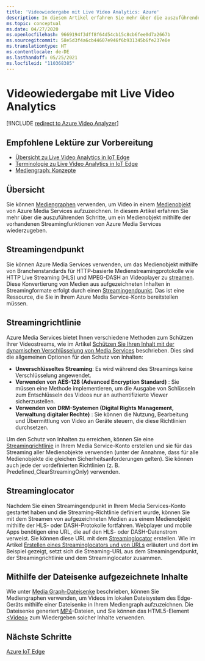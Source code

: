 ```yaml
---
title: 'Videowiedergabe mit Live Video Analytics: Azure'
description: In diesem Artikel erfahren Sie mehr über die auszuführenden Schritte, um ein Medienobjekt mithilfe der vorhandenen Streamingfunktionen von Azure Media Services wiederzugeben.
ms.topic: conceptual
ms.date: 04/27/2020
ms.openlocfilehash: 9669194f3dff8f64d54cb15c8cb6fee0d7a2667b
ms.sourcegitcommit: 58e5d3f4a6cb44607e946f6b931345b6fe237e0e
ms.translationtype: HT
ms.contentlocale: de-DE
ms.lasthandoff: 05/25/2021
ms.locfileid: "110368385"
---
```

# <a name="video-playback-with-live-video-analytics"></a>Videowiedergabe mit Live Video Analytics

[!INCLUDE [redirect to Azure Video Analyzer](./includes/redirect-video-analyzer.md)]

## <a name="suggested-pre-reading"></a>Empfohlene Lektüre zur Vorbereitung 

* [Übersicht zu Live Video Analytics in IoT Edge](overview.md)
* [Terminologie zu Live Video Analytics in IoT Edge](terminology.md)
* [Mediengraph: Konzepte](media-graph-concept.md)

## <a name="overview"></a>Übersicht  

Sie können [Mediengraphen](media-graph-concept.md) verwenden, um Video in einem [Medienobjekt](terminology.md#asset) von Azure Media Services aufzuzeichnen. In diesem Artikel erfahren Sie mehr über die auszuführenden Schritte, um ein Medienobjekt mithilfe der vorhandenen Streamingfunktionen von Azure Media Services wiederzugeben.

## <a name="streaming-endpoint"></a>Streamingendpunkt 

Sie können Azure Media Services verwenden, um das Medienobjekt mithilfe von Branchenstandards für HTTP-basierte Medienstreamingprotokolle wie HTTP Live Streaming (HLS) und MPEG-DASH an Videoplayer zu [streamen](terminology.md#streaming). Diese Konvertierung von Medien aus aufgezeichneten Inhalten in Streamingformate erfolgt durch einen [Streamingendpunkt](../latest/stream-streaming-endpoint-concept.md). Das ist eine Ressource, die Sie in Ihrem Azure Media Service-Konto bereitstellen müssen.

## <a name="streaming-policy"></a>Streamingrichtlinie 

Azure Media Services bietet Ihnen verschiedene Methoden zum Schützen Ihrer Videostreams, wie im Artikel [Schützen Sie Ihren Inhalt mit der dynamischen Verschlüsselung von Media Services](../latest/drm-content-protection-concept.md) beschrieben. Dies sind die allgemeinen Optionen für den Schutz von Inhalten:

* **Unverschlüsseltes Streaming**: Es wird während des Streamings keine Verschlüsselung angewendet.
* **Verwenden von AES-128 (Advanced Encryption Standard)** : Sie müssen eine Methode implementieren, um die Ausgabe von Schlüsseln zum Entschlüsseln des Videos nur an authentifizierte Viewer sicherzustellen.
* **Verwenden von DRM-Systemen (Digital Rights Management, Verwaltung digitaler Rechte)** : Sie können die Nutzung, Bearbeitung und Übermittlung von Video an Geräte steuern, die diese Richtlinien durchsetzen.

Um den Schutz von Inhalten zu erreichen, können Sie eine [Streamingrichtlinie](../latest/stream-streaming-policy-concept.md) in Ihrem Media Service-Konto erstellen und sie für das Streaming aller Medienobjekte verwenden (unter der Annahme, dass für alle Medienobjekte die gleichen Sicherheitsanforderungen gelten). Sie können auch jede der vordefinierten Richtlinien (z. B. Predefined_ClearStreamingOnly) verwenden.

## <a name="streaming-locator"></a>Streaminglocator  

Nachdem Sie einen Streamingendpunkt in Ihrem Media Services-Konto gestartet haben und die Streaming-Richtlinie definiert wurde, können Sie mit dem Streamen von aufgezeichneten Medien aus einem Medienobjekt mithilfe der HLS- oder DASH-Protokolle fortfahren. Webplayer und mobile Apps benötigen eine URL, die auf den HLS- oder DASH-Datenstrom verweist. Sie können diese URL mit dem [Streaminglocator](../latest/stream-streaming-locators-concept.md) erstellen. Wie im Artikel [Erstellen eines Streaminglocators und von URLs](../latest/create-streaming-locator-build-url.md) erläutert und dort im Beispiel gezeigt, setzt sich die Streaming-URL aus dem Streamingendpunkt, der Streamingrichtlinie und dem Streaminglocator zusammen.

## <a name="content-recorded-using-file-sink"></a>Mithilfe der Dateisenke aufgezeichnete Inhalte  

Wie unter [Media Graph-Dateisenke](media-graph-concept.md#file-sink) beschrieben, können Sie Mediengraphen verwenden, um Videos im lokalen Dateisystem des Edge-Geräts mithilfe einer Dateisenke in Ihrem Mediengraph aufzuzeichnen. Die Dateisenke generiert [MP4](https://developer.mozilla.org/docs/Web/Media/Formats/Containers#MP4)-Dateien, und Sie können das HTML5-Element [&lt;Video&gt;](https://developer.mozilla.org/docs/Web/HTML/Element/video) zum Wiedergeben solcher Inhalte verwenden. 

## <a name="next-steps"></a>Nächste Schritte

[Azure IoT Edge](../../iot-edge/index.yml)
<!--
## Next steps

[Playback recording](playback-recording-how-to.md)
-->
